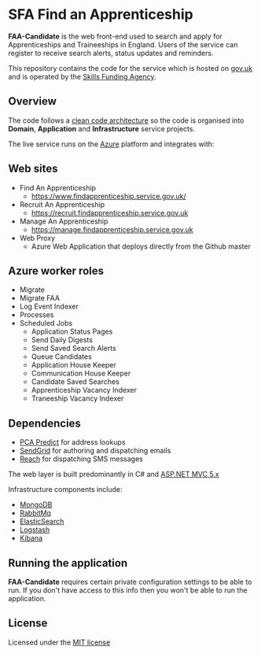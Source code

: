 # SFA Find an Apprenticeship #

**FAA-Candidate** is the web front-end used to search and apply for Apprenticeships and Traineeships in England. Users of the service can register to receive search alerts, status updates and reminders.

This repository contains the code for the service which is hosted on [gov.uk](https://www.findapprenticeship.service.gov.uk/apprenticeshipsearch) and is operated by the [Skills Funding Agency](https://www.gov.uk/government/organisations/skills-funding-agency).

## Overview ##
The code follows a [clean code architecture](https://www.google.co.uk/#q=clean%20code%20architecture) so the code is organised into **Domain**, **Application** and **Infrastructure** service projects.

The live service runs on the [Azure](http://azure.microsoft.com) platform and integrates with:

## Web sites ##

- Find An Apprenticeship
	- https://www.findapprenticeship.service.gov.uk/
- Recruit An Apprenticeship
	- https://recruit.findapprenticeship.service.gov.uk
- Manage An Apprenticeship
	- https://manage.findapprenticeship.service.gov.uk
- Web Proxy
	- Azure Web Application that deploys directly from the Github master

## Azure worker roles ##

- Migrate
- Migrate FAA
- Log Event Indexer
- Processes
- Scheduled Jobs
	- Application Status Pages
	- Send Daily Digests
	- Send Saved Search Alerts
	- Queue Candidates
	- Application House Keeper
	- Communication House Keeper
	- Candidate Saved Searches
	- Apprenticeship Vacancy Indexer
	- Traneeship Vacancy Indexer

## Dependencies ##

- [PCA Predict](http://www.pcapredict.com/en-gb/index/) for address lookups
- [SendGrid](https://sendgrid.com/) for authoring and dispatching emails
- [Reach](https://www.reach-interactive.com/) for dispatching SMS messages

The web layer is built predominantly in C# and [ASP.NET MVC 5.x](http://www.asp.net/mvc)

Infrastructure components include:

- [MongoDB](https://www.mongodb.org/)
- [RabbitMq](https://www.rabbitmq.com/)
- [ElasticSearch](https://www.elastic.co/products/elasticsearch)
- [Logstash](https://www.elastic.co/products/logstash)
- [Kibana](https://www.elastic.co/products/kibana)


## Running the application ##

**FAA-Candidate** requires certain private configuration settings to be able to run. If you don't have access to this info then you won't be able to run the application.

## License

Licensed under the [MIT license](LICENSE)